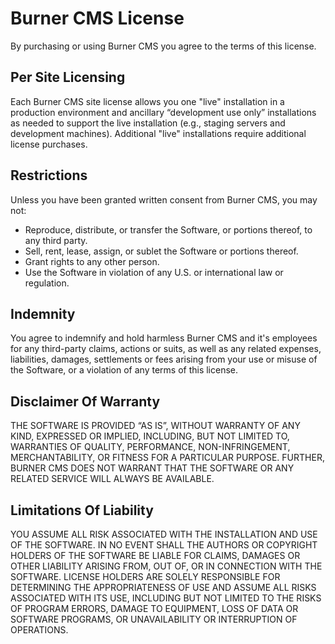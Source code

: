 # Burner CMS License
By purchasing or using Burner CMS you agree to the terms of this license.

## Per Site Licensing
Each Burner CMS site license allows you one "live" installation in a production environment and ancillary “development use only” installations as needed to support the live installation (e.g., staging servers and development machines). Additional "live" installations require additional license purchases.

## Restrictions
Unless you have been granted written consent from Burner CMS, you may not:

- Reproduce, distribute, or transfer the Software, or portions thereof, to any third party.
- Sell, rent, lease, assign, or sublet the Software or portions thereof.
- Grant rights to any other person.
- Use the Software in violation of any U.S. or international law or regulation.

## Indemnity
You agree to indemnify and hold harmless Burner CMS and it's employees for any third-party claims, actions or suits, as well as any related expenses, liabilities, damages, settlements or fees arising from your use or misuse of the Software, or a violation of any terms of this license.

## Disclaimer Of Warranty
THE SOFTWARE IS PROVIDED “AS IS”, WITHOUT WARRANTY OF ANY KIND, EXPRESSED OR IMPLIED, INCLUDING, BUT NOT LIMITED TO, WARRANTIES OF QUALITY, PERFORMANCE, NON-INFRINGEMENT, MERCHANTABILITY, OR FITNESS FOR A PARTICULAR PURPOSE. FURTHER, BURNER CMS DOES NOT WARRANT THAT THE SOFTWARE OR ANY RELATED SERVICE WILL ALWAYS BE AVAILABLE.

## Limitations Of Liability
YOU ASSUME ALL RISK ASSOCIATED WITH THE INSTALLATION AND USE OF THE SOFTWARE. IN NO EVENT SHALL THE AUTHORS OR COPYRIGHT HOLDERS OF THE SOFTWARE BE LIABLE FOR CLAIMS, DAMAGES OR OTHER LIABILITY ARISING FROM, OUT OF, OR IN CONNECTION WITH THE SOFTWARE. LICENSE HOLDERS ARE SOLELY RESPONSIBLE FOR DETERMINING THE APPROPRIATENESS OF USE AND ASSUME ALL RISKS ASSOCIATED WITH ITS USE, INCLUDING BUT NOT LIMITED TO THE RISKS OF PROGRAM ERRORS, DAMAGE TO EQUIPMENT, LOSS OF DATA OR SOFTWARE PROGRAMS, OR UNAVAILABILITY OR INTERRUPTION OF OPERATIONS.